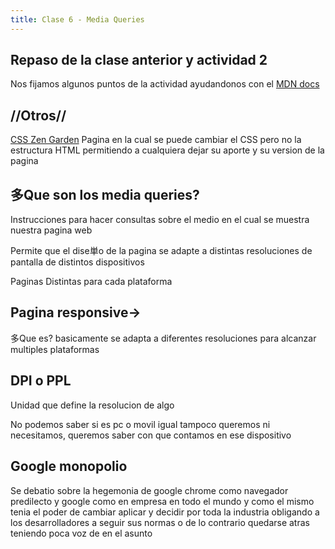 ```yaml
---
title: Clase 6 - Media Queries
---
```


## Repaso de la clase anterior y actividad 2
Nos fijamos algunos puntos de la actividad ayudandonos con el [MDN docs](https://developer.mozilla.org/es/docs/Learn/Getting_started_with_the_web/CSS_basics)

## //Otros//
[CSS Zen Garden](http://www.csszengarden.com/)
Pagina en la cual se puede cambiar el CSS pero no la estructura HTML permitiendo a cualquiera dejar su aporte y su version de la pagina


## 多Que son los media queries? 
Instrucciones para hacer consultas sobre el medio en el cual se muestra nuestra pagina web 

Permite que el dise単o de la pagina se adapte a distintas resoluciones de pantalla de distintos dispositivos

Paginas Distintas para cada plataforma

## Pagina responsive->
多Que es? basicamente se adapta a diferentes resoluciones para alcanzar multiples plataformas


## DPI o PPL

Unidad que define la resolucion de algo

No podemos saber si es pc o movil igual tampoco queremos ni necesitamos, queremos saber con que contamos en ese dispositivo


## Google monopolio

Se debatio sobre la hegemonia de google chrome como navegador predilecto y google como en empresa en todo el mundo y como el mismo tenia el poder de cambiar aplicar y decidir por toda la industria obligando a los desarrolladores a seguir sus normas o de lo contrario quedarse atras teniendo poca voz de en el asunto

